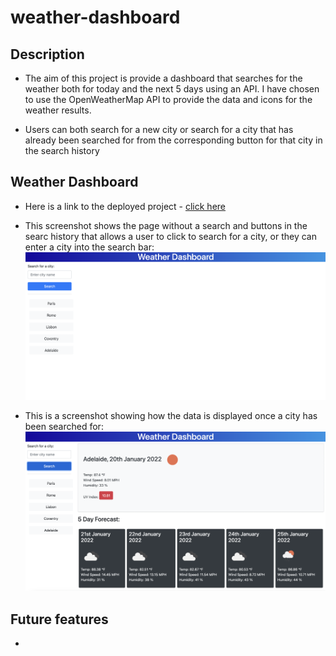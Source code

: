 # weather-dashboard

## Description

- The aim of this project is provide a dashboard that searches for the weather both for today and the next 5 days using an API. I have chosen to use the OpenWeatherMap API to provide the data and icons for the weather results.

- Users can both search for a new city or search for a city that has already been searched for from the corresponding button for that city in the search history

## Weather Dashboard

- Here is a link to the deployed project - [click here](https://danlawrence91.github.io/weather-dashboard/)

- This screenshot shows the page without a search and buttons in the searc history that allows a user to click to search for a city, or they can enter a city into the search bar:
![screenshot of home page](./assets/images/home-page.png)

- This is a screenshot showing how the data is displayed once a city has been searched for:
![screenshot showing displayed weather data](./assets/images/searched-city.png)

## Future features

- 